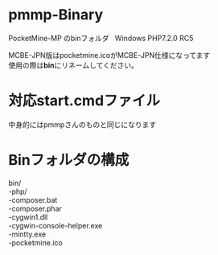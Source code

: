 # pmmp-Binary
PocketMine-MP のbinフォルダ  
Windows PHP7.2.0 RC5

MCBE-JPN版はpocketmine.icoがMCBE-JPN仕様になってます<br>
使用の際は**bin**にリネームしてください。

# 対応start.cmdファイル
中身的にはpmmpさんのものと同じになります

# Binフォルダの構成  
bin/  
  -php/  
  -composer.bat  
  -composer.phar  
  -cygwin1.dll  
  -cygwin-console-helper.exe  
  -mintty.exe  
  -pocketmine.ico  
